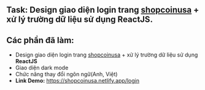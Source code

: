## Task: Design giao diện login trang [shopcoinusa](my.shopcoinusa.com/login) + xử lý trường dữ liệu sử dụng **ReactJS**.

## Các phần đã làm:
+ Design giao diện login trang [shopcoinusa](my.shopcoinusa.com/login) + xử lý trường dữ liệu sử dụng **ReactJS**
+ Giao diện dark mode
+ Chức năng thay đổi ngôn ngữ(Anh, Việt)
+ **Link Demo:** https://shopcoinusa.netlify.app/login
